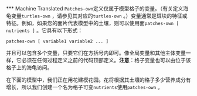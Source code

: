 ﻿*** Machine Translated
`Patches-own`定义仅属于模型格子的变量。（有关定义海龟变量`turtles-own` ，请参见其对应的`turtles-own` 。）变量通常是斑块的特征或特征。例如，如果您的面片代表模型中的土壤，则可以使用面`patches-own [ nutrients ]` 。它具有以下形式：

`patches-own [ variable1 variable2 ... ]`

并且可以包含多个变量，只要它们在方括号内即可。像全局变量和其他主体变量一样，它必须在任何过程定义之前的代码顶部定义。**注意**：格子变量也可以由位于该格子上的海龟访问。

在下面的模型中，我们正在用花建模花园。花将根据其土壤的格子多少营养成分有增长，所以我们创建一个名为格子可变`nutrients`使用`patches-own` 。